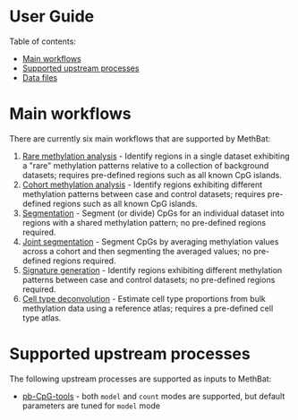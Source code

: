 # User Guide
Table of contents:

* [Main workflows](#main-workflows)
* [Supported upstream processes](#supported-upstream-processes)
* [Data files](../data/)

# Main workflows
There are currently six main workflows that are supported by MethBat:
1. [Rare methylation analysis](./profile_guide.md#rare-methylation-analysis) - Identify regions in a single dataset exhibiting a "rare" methylation patterns relative to a collection of background datasets; requires pre-defined regions such as all known CpG islands.
2. [Cohort methylation analysis](./profile_guide.md#cohort-methylation-analysis) - Identify regions exhibiting different methylation patterns between case and control datasets; requires pre-defined regions such as all known CpG islands.
3. [Segmentation](./segmentation_guide.md) - Segment (or divide) CpGs for an individual dataset into regions with a shared methylation pattern; no pre-defined regions required.
4. [Joint segmentation](./joint_segmentation_guide.md) - Segment CpGs by averaging methylation values across a cohort and then segmenting the averaged values; no pre-defined regions required.
5. [Signature generation](./signature_guide.md) - Identify regions exhibiting different methylation patterns between case and control datasets; no pre-defined regions required.
6. [Cell type deconvolution](./deconvolution_guide.md) - Estimate cell type proportions from bulk methylation data using a reference atlas; requires a pre-defined cell type atlas.

# Supported upstream processes
The following upstream processes are supported as inputs to MethBat:

* [pb-CpG-tools](https://github.com/PacificBiosciences/pb-CpG-tools) - both `model` and `count` modes are supported, but default parameters are tuned for `model` mode
